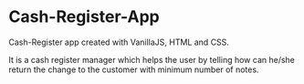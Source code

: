 # Cash-Register-App

Cash-Register app created with VanillaJS, HTML and CSS.

It is a cash register manager which helps the user by telling how can he/she return the change to the customer with minimum number of notes.
